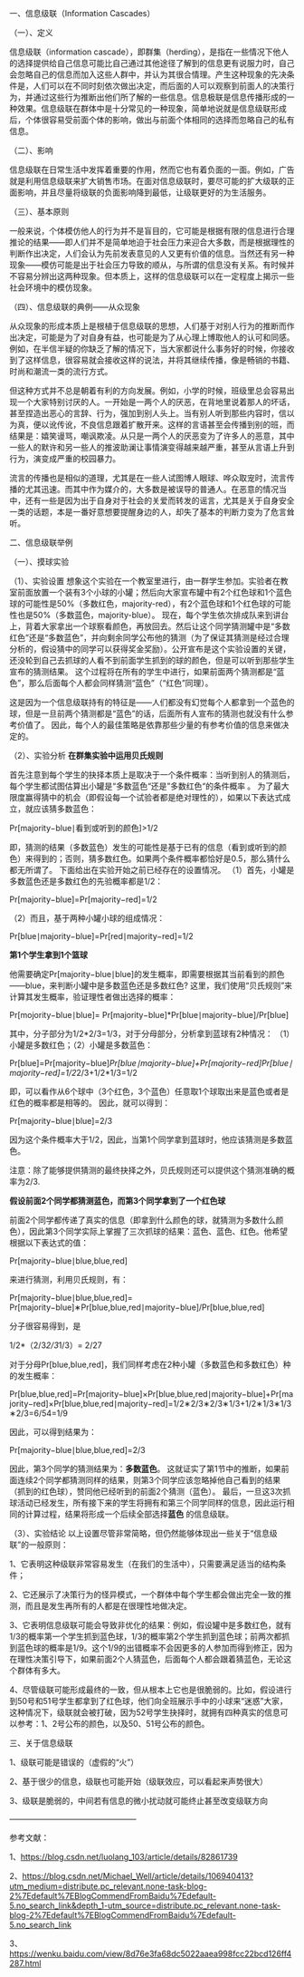 一、信息级联（Information Cascades）

（一）、定义

信息级联（information cascade），即群集（herding），是指在一些情况下他人的选择提供给自己信息可能比自己通过其他途径了解到的信息更有说服力时，自己会忽略自己的信息而加入这些人群中，并认为其很合情理。产生这种现象的先决条件是，人们可以在不同时刻依次做出决定，而后面的人可以观察到前面人的决策行为，并通过这些行为推断出他们所了解的一些信息。信息极联是信息传播形成的一种效果。信息级联在群体中是十分常见的一种现象，简单地说就是信息级联形成后，个体很容易受前面个体的影响，做出与前面个体相同的选择而忽略自己的私有信息。

（二）、影响

信息级联在日常生活中发挥着重要的作用，然而它也有着负面的一面。例如，广告就是利用信息级联来扩大销售市场。在面对信息级联时，要尽可能的扩大级联的正面影响，并且尽量将级联的负面影响降到最低，让级联更好的为生活服务。

（三）、基本原则

一般来说，个体模仿他人的行为并不是盲目的，它可能是根据有限的信息进行合理推论的结果——即人们并不是简单地迫于社会压力来迎合大多数，而是根据理性的判断作出决定，人们会认为先前发表意见的人又更有价值的信息。当然还有另一种现象——模仿可能是出于社会压力导致的顺从，与所谓的信息没有关系。有时候并不容易分辨出这两种现象。但本质上，这样的信息级联可以在一定程度上揭示一些社会环境中的模仿现象。

（四）、信息级联的典例——从众现象

从众现象的形成本质上是根植于信息级联的思想，人们基于对别人行为的推断而作出决定，可能是为了对自身有益，也可能是为了从心理上博取他人的认可和同感。例如，在半信半疑的你缺乏了解的情况下，当大家都说什么事务好的时候，你接收到了这样信息，很容易就会接收这样的说法，并将其继续传播，像是畅销的书籍、时尚和潮流一类的流行方式。

但这种方式并不总是朝着有利的方向发展。例如，小学的时候，班级里总会容易出现一个大家特别讨厌的人。一开始是一两个人的厌恶，在背地里说着那人的坏话，甚至捏造出恶心的言辞、行为，强加到别人头上。当有别人听到那些内容时，信以为真，便以讹传讹，不良信息跟着扩散开来。这样的言语甚至会传播到别的班，而结果是：嬉笑谩骂，嘲讽欺凌。从只是一两个人的厌恶变为了许多人的恶意，其中一些人的默许和另一些人的推波助澜让事情演变得越来越严重，甚至从言语上升到行为，演变成严重的校园暴力。

流言的传播也是相似的道理，尤其是在一些人试图博人眼球、哗众取宠时，流言传播的尤其迅速。而其中作为媒介的，大多数是被误导的普通人。在恶意的情况当中，还有一些是因为出于自身对于社会的关爱而转发的谣言，尤其是关于自身安全一类的话题，本是一番好意想要提醒身边的人，却失了基本的判断力变为了危言耸听。

二、信息级联举例

（一）、摸球实验

（1）、实验设置
想象这个实验在一个教室里进行，由一群学生参加。实验者在教室前面放置一个装有3个小球的小罐；然后向大家宣布罐中有2个红色球和1个蓝色球的可能性是50%（多数红色，majority-red），有2个蓝色球和1个红色球的可能性也是50%（多数蓝色，majority-blue）。
现在，每个学生依次排成队来到讲台上，背着大家拿出一个球察看颜色，再放回去。然后让这个同学猜测罐中是“多数红色”还是“多数蓝色”，并向剩余同学公布他的猜测（为了保证其猜测是经过合理分析的，假设猜中的同学可以获得奖金奖励）。公开宣布是这个实验设置的关键，还没轮到自己去抓球的人看不到前面学生抓到的球的颜色，但是可以听到那些学生宣布的猜测结果。
这个过程将在所有的学生中进行，如果前面两个猜测都是“蓝色”，那么后面每个人都会同样猜测“蓝色”（“红色”同理）。

这是因为一个信息级联持有的特征是——人们都没有幻觉每个人都拿到一个蓝色的球，但是一旦前两个猜测都是“蓝色”的话，后面所有人宣布的猜测也就没有什么参考价值了。
因此，每个人的最佳策略是依靠那些少量的有参考价值的信息来做决定的。

（2）、实验分析
**在群集实验中运用贝氏规则**

首先注意到每个学生的抉择本质上是取决于一个条件概率：当听到别人的猜测后，每个学生都试图估算出小罐是“多数蓝色“还是”多数红色“的条件概率 。
为了最大限度赢得猜中的机会（即假设每一个试验者都是绝对理性的），如果以下表达式成立，就应该猜多数蓝色：

  Pr[majority−blue∣看到或听到的颜色]>1/2

即，猜测的结果（多数蓝色）发生的可能性是基于已有的信息（看到或听到的颜色）来得到的；否则，猜多数红色。如果两个条件概率都恰好是0.5，那么猜什么都无所谓了。
下面给出在实验开始之前已经存在的设置情况。
（1）首先，小罐是多数蓝色还是多数红色的先验概率都是1/2：

  Pr[majority−blue]=Pr[majority−red]=1/2

（2）而且，基于两种小罐小球的组成情况：

  Pr[blue∣majority−blue]=Pr[red∣majority−red]=1/2

**第1个学生拿到1个篮球**

他需要确定Pr[majority−blue∣blue]的发生概率，即需要根据其当前看到的颜色——blue，来判断小罐中是多数蓝色还是多数红色?
这里，我们使用“贝氏规则”来计算其发生概率，验证理性者做出选择的概率：

  Pr[mojority−blue∣blue]= Pr[majority−blue]*Pr[blue∣majority−blue]/Pr[blue]

其中，分子部分为1/2*2/3=1/3，对于分母部分，分析拿到蓝球有2种情况：
（1）小罐是多数红色；（2）小罐是多数蓝色：

  Pr[blue]=Pr[majority−blue]*Pr[blue∣majority−blue]+Pr[majority−red]Pr[blue∣majority−red]=1/2*2/3+1/2*1/3=1/2

即，可以看作从6个球中（3个红色，3个蓝色）任意取1个球取出来是蓝色或者是红色的概率都是相等的。
因此，就可以得到：

  Pr[majority−blue∣blue]=2/3
 
因为这个条件概率大于1/2，因此，当第1个同学拿到蓝球时，他应该猜测是多数蓝色。

注意：除了能够提供猜测的最终抉择之外，贝氏规则还可以提供这个猜测准确的概率为2/3.

**假设前面2个同学都猜测蓝色，而第3个同学拿到了一个红色球**

前面2个同学都传递了真实的信息（即拿到什么颜色的球，就猜测为多数什么颜色），因此第3个同学实际上掌握了三次抓球的结果：蓝色、蓝色、红色。他希望根据以下表达式的值：

  Pr[majority−blue∣blue,blue,red]

来进行猜测，利用贝氏规则，有：

  Pr[majority−blue∣blue,blue,red]= Pr[majority−blue]∗Pr[blue,blue,red∣majority−blue]/Pr[blue,blue,red]

分子很容易得到，是

  1/2*（2/3*2/3*1/3）= 2/27

对于分母Pr[blue,blue,red]，我们同样考虑在2种小罐（多数蓝色和多数红色）种的发生概率：

  Pr[blue,blue,red]=Pr[majority−blue]×Pr[blue,blue,red∣majority−blue]+Pr[majority−red]×Pr[blue,blue,red∣majority−red]=1/2∗2/3∗2/3∗1/3+1/2∗1/3∗1/3∗2/3=6/54=1/9
 

因此，可以得到结果为：

  Pr[majority−blue∣blue,blue,red]=2/3

因此，第3个同学的猜测结果为：**多数蓝色**。
这就证实了第1节中的推断，如果前面连续2个同学都猜测同样的结果，则第3个同学应该忽略掉他自己看到的结果（抓到的红色球），赞同他已经听到的前面2个猜测（蓝色）。
最后，一旦这3次抓球活动已经发生，所有接下来的学生将拥有和第三个同学同样的信息，因此运行相同的计算过程，结果将形成一个后续全部选择**蓝色** 的信息级联。

（3）、实验结论
以上设置尽管非常简略，但仍然能够体现出一些关于“信息级联”的一般原则：

1、它表明这种级联非常容易发生（在我们的生活中），只需要满足适当的结构条件；

2、它还展示了决策行为的怪异模式，一个群体中每个学生都会做出完全一致的推测，而且是发生再所有的人都是在很理性地做决定。

3、它表明信息级联可能会导致非优化的结果：例如，假设罐中是多数红色，就有1/3的概率第一个学生抓到蓝色球，1/3的概率第2个学生抓到蓝色球；前两次都抓到蓝色球的概率是1/9。这个1/9的出错概率不会因更多的人参加而得到修正，因为在理性决策引导下，如果前面2个人猜蓝色，后面每个人都会跟着猜蓝色，无论这个群体有多大。

4、尽管级联可能形成最终的一致，但从根本上它也是很脆弱的。比如，假设进行到50号和51号学生都拿到了红色球，他们向全班展示手中的小球来“迷惑”大家，这种情况下，级联就会被打破，因为52号学生抉择时，就拥有四种真实的信息可以参考：1、2号公布的颜色，以及50、51号公布的颜色。

三、关于信息级联

1、级联可能是错误的（虚假的“火”）

2、基于很少的信息，级联也可能开始（级联效应，可以看起来声势很大）

3、级联是脆弱的，中间若有信息的微小扰动就可能终止甚至改变级联方向

————————————————

参考文献：

1、https://blog.csdn.net/luolang_103/article/details/82861739

2、https://blog.csdn.net/Michael_Well/article/details/106940413?utm_medium=distribute.pc_relevant.none-task-blog-2%7Edefault%7EBlogCommendFromBaidu%7Edefault-5.no_search_link&depth_1-utm_source=distribute.pc_relevant.none-task-blog-2%7Edefault%7EBlogCommendFromBaidu%7Edefault-5.no_search_link

3、https://wenku.baidu.com/view/8d76e3fa68dc5022aaea998fcc22bcd126ff4287.html
